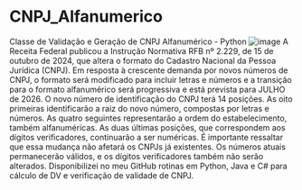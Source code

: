 # CNPJ_Alfanumerico
Classe de Validação e Geração de CNPJ Alfanumérico - Python
![image](https://github.com/user-attachments/assets/c3bcebd3-08d6-4b34-b4d1-54025799651d)
A Receita Federal publicou a Instrução Normativa RFB nº 2.229, de 15 de outubro de 2024, que altera o formato do Cadastro Nacional da Pessoa Jurídica (CNPJ).
Em resposta à crescente demanda por novos números de CNPJ, o formato será modificado para incluir letras e números e a transição para o formato alfanumérico será progressiva e está prevista para JULHO  de 2026.
O novo número de identificação do CNPJ terá 14 posições. As oito primeiras identificarão a raiz do novo número, compostas por letras e números. As quatro seguintes representarão a ordem do estabelecimento, também alfanuméricas. As duas últimas posições, que correspondem aos dígitos verificadores, continuarão a ser numéricas.
É importante ressaltar que essa mudança não afetará os CNPJs já existentes. Os números atuais permanecerão válidos, e os dígitos verificadores também não serão alterados.
Disponibilizei no meu GitHub rotinas em Python, Java e C# para cálculo de DV e verificação de validade de CNPJ.
